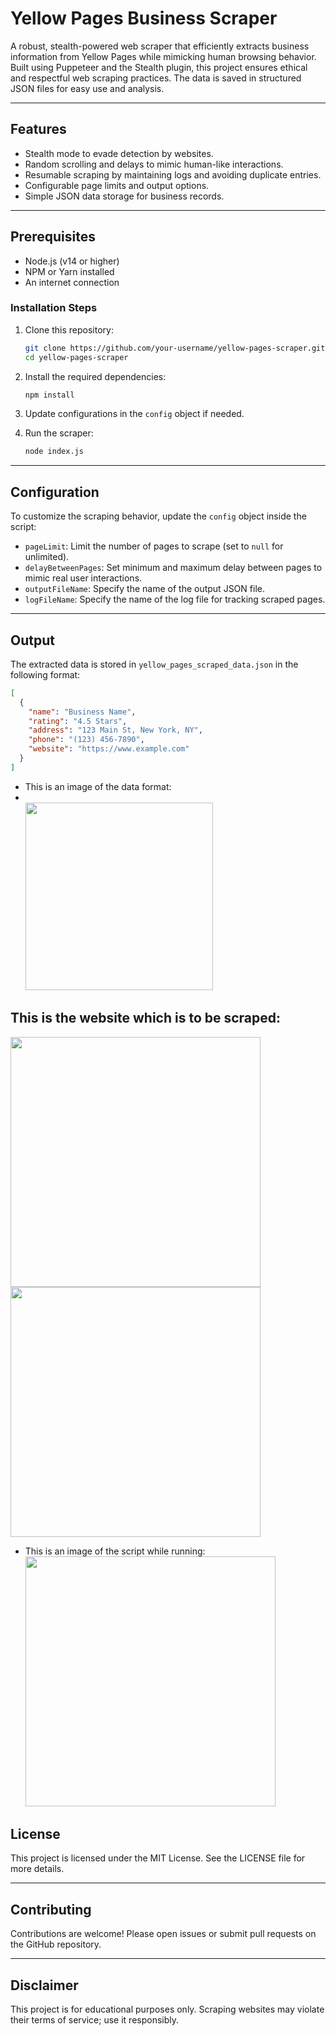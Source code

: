 # Yellow Pages Business Scraper  
A robust, stealth-powered web scraper that efficiently extracts business information from Yellow Pages while mimicking human browsing behavior. Built using Puppeteer and the Stealth plugin, this project ensures ethical and respectful web scraping practices. The data is saved in structured JSON files for easy use and analysis.

---

## Features  
- Stealth mode to evade detection by websites.  
- Random scrolling and delays to mimic human-like interactions.  
- Resumable scraping by maintaining logs and avoiding duplicate entries.  
- Configurable page limits and output options.  
- Simple JSON data storage for business records.  

---

## Prerequisites  
- Node.js (v14 or higher)  
- NPM or Yarn installed  
- An internet connection  

### **Installation Steps**
1. Clone this repository:
    ```bash
    git clone https://github.com/your-username/yellow-pages-scraper.git
    cd yellow-pages-scraper
    ```
2. Install the required dependencies:
    ```bash
    npm install
    ```
3. Update configurations in the `config` object if needed.  

4. Run the scraper:
    ```bash
    node index.js
    ```

---

## Configuration  
To customize the scraping behavior, update the `config` object inside the script:  
- `pageLimit`: Limit the number of pages to scrape (set to `null` for unlimited).  
- `delayBetweenPages`: Set minimum and maximum delay between pages to mimic real user interactions.  
- `outputFileName`: Specify the name of the output JSON file.  
- `logFileName`: Specify the name of the log file for tracking scraped pages.

---

## Output  
The extracted data is stored in `yellow_pages_scraped_data.json` in the following format:
```json
[
  {
    "name": "Business Name",
    "rating": "4.5 Stars",
    "address": "123 Main St, New York, NY",
    "phone": "(123) 456-7890",
    "website": "https://www.example.com"
  }
]
````
- This is an image of the data format:
- <br>
  <img src="https://github.com/roshaanmehar/Yellow-Pages-Scraper/blob/main/Screenshot%202025-02-08%20195850.png" height="300">

## This is the website which is to be scraped:
<div>
    <img src="https://github.com/roshaanmehar/Yellow-Pages-Scraper/blob/main/Screenshot%202025-02-08%20235113.png" height="400">
<img src="https://github.com/roshaanmehar/Yellow-Pages-Scraper/blob/main/Screenshot%202025-02-08%20235126.png" height="400">
</div>

- This is an image of the script while running:
  <img src="https://github.com/roshaanmehar/Yellow-Pages-Scraper/blob/main/Screenshot%202025-02-08%20195603.png" height="400">

## License

This project is licensed under the MIT License. See the LICENSE file for more details.

---

## Contributing

Contributions are welcome! Please open issues or submit pull requests on the GitHub repository.

---

## Disclaimer
This project is for educational purposes only. Scraping websites may violate their terms of service; use it responsibly.
